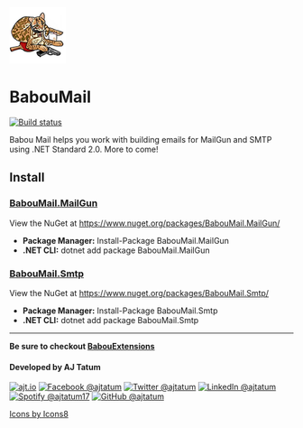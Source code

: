 ![alt text](https://raw.githubusercontent.com/ajtatum/BabouMail/master/assets/Babou-100x100.png "Babou loves mail!") <!-- markdownlint-disable -->

# **BabouMail**

[![Build status](https://ci.appveyor.com/api/projects/status/t71hwqmwmj1bj9o8?svg=true)](https://ci.appveyor.com/project/ajtatum/babouextensions) 

Babou Mail helps you work with building emails for MailGun and SMTP using .NET Standard 2.0. More to come!

## **Install**

### **[BabouMail.MailGun](https://github.com/ajtatum/BabouMail/tree/master/BabouMail.MailGun)**

View the NuGet at https://www.nuget.org/packages/BabouMail.MailGun/

* **Package Manager:** Install-Package BabouMail.MailGun
* **.NET CLI:** dotnet add package BabouMail.MailGun

### **[BabouMail.Smtp](https://github.com/ajtatum/BabouMail/tree/master/BabouMail.SMTP)**

View the NuGet at https://www.nuget.org/packages/BabouMail.Smtp/

* **Package Manager:** Install-Package BabouMail.Smtp
* **.NET CLI:** dotnet add package BabouMail.Smtp

---

**Be sure to checkout [BabouExtensions](https://github.com/ajtatum/BabouExtensions)**

#### Developed by AJ Tatum

[![ajt.io](https://img.icons8.com/clouds/50/000000/domain.png "ajt.io")](https://ajt.io/)
[![Facebook @ajtatum](https://img.icons8.com/clouds/50/000000/facebook-new.png "Facebook @ajtatum")](https://ajt.io/go/fb)
[![Twitter @ajtatum](https://img.icons8.com/clouds/50/000000/twitter.png "Twitter @ajtatum")](https://ajt.io/go/twitter)
[![LinkedIn @ajtatum](https://img.icons8.com/clouds/50/000000/linkedin.png "LinkedIn @ajtatum")](https://ajt.io/go/linkedin)
[![Spotify @ajtatum17](https://img.icons8.com/clouds/50/000000/spotify.png "Spotify @ajtatum17")](https://ajt.io/go/spotify)
[![GitHub @ajtatum](https://img.icons8.com/clouds/50/000000/github.png "GitHub @ajtatum")](https://ajt.io/go/github)

[Icons by Icons8](https://icons8.com/)
